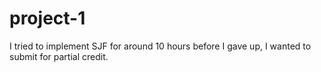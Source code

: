 # project-1
I tried to implement SJF for around 10 hours before I gave up, I wanted to submit for partial credit.
